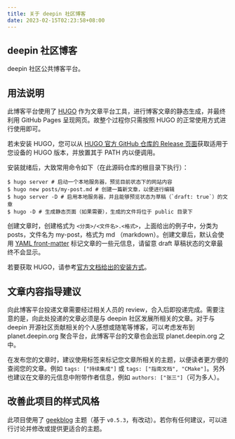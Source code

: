 ```yaml
---
title: 关于 deepin 社区博客
date: 2023-02-15T02:23:58+08:00
---
```


## deepin 社区博客

deepin 社区公共博客平台。

## 用法说明

此博客平台使用了 [HUGO](https://gohugo.io/) 作为文章平台工具，进行博客文章的静态生成，并最终利用 GitHub Pages 呈现网页。故整个过程你只需按照 HUGO 的正常使用方式进行使用即可。

若未安装 HUGO，您可以从 [HUGO 官方 GitHub 仓库的 Release 页面](https://github.com/gohugoio/hugo/releases)获取适用于您设备的 HUGO 版本，并放置其于 PATH 内以便调用。

安装就绪后，大致常用命令如下（在此源码仓库的根目录下执行）：

```
$ hugo server # 启动一个本地服务器，预览目前状态下的网站内容
$ hugo new posts/my-post.md # 创建一篇新文章，以便进行编辑
$ hugo server -D # 启用本地服务器，并且能够预览状态为草稿（`draft: true`）的文章
$ hugo -D # 生成静态页面（如果需要），生成的文件将位于 public 目录下
```

创建文章时，创建格式为 `<分类>/<文件名>.<格式>`，上面给出的例子中，分类为 posts，文件名为 my-post，格式为 md （markdown）。创建文章后，默认会使用 [YAML front-matter](https://gohugo.io/content-management/front-matter/) 标记文章的一些元信息，请留意 draft 草稿状态的文章最终不会显示。

若要获取 HUGO，请参考[官方文档给出的安装方式](https://gohugo.io/getting-started/installing)。

## 文章内容指导建议

向此博客平台投递文章需要经过相关人员的 review，合入后即投递完成。需要注意的是，向此处投递的文章必须是与 deepin 社区发展所相关的文章。对于与 deepin 开源社区贡献相关的个人感想或随笔等博客，可以考虑发布到 planet.deepin.org 聚合平台，此博客平台的文章也会出现 planet.deepin.org 之中。

在发布您的文章时，建议使用标签来标记您文章所相关的主题，以便读者更方便的查阅您的文章。例如 `tags: ["持续集成"]` 或 `tags: ["指南文档", "CMake"]`。另外也建议在文章的元信息中附带作者信息，例如 `authors: ["张三"]`（可为多人）。

## 改善此项目的样式风格

此项目使用了 [geekblog](https://themes.gohugo.io/hugo-geekblog/) 主题（基于 `v0.5.3`，有改动）。若你有任何建议，可以进行讨论并修改或提供更适合的主题。
